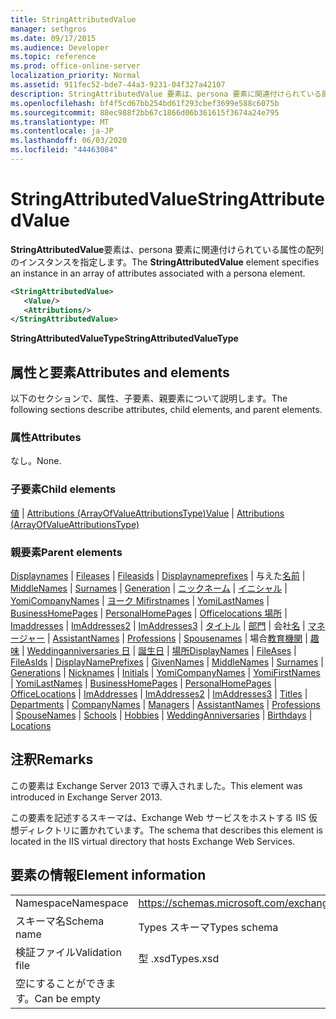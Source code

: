 ```yaml
---
title: StringAttributedValue
manager: sethgros
ms.date: 09/17/2015
ms.audience: Developer
ms.topic: reference
ms.prod: office-online-server
localization_priority: Normal
ms.assetid: 911fec52-bde7-44a3-9231-04f327a42107
description: StringAttributedValue 要素は、persona 要素に関連付けられている属性の配列のインスタンスを指定します。
ms.openlocfilehash: bf4f5cd67bb254bd61f293cbef3699e588c6075b
ms.sourcegitcommit: 88ec988f2bb67c1866d06b361615f3674a24e795
ms.translationtype: MT
ms.contentlocale: ja-JP
ms.lasthandoff: 06/03/2020
ms.locfileid: "44463084"
---
```

# <a name="stringattributedvalue"></a><span data-ttu-id="218ae-103">StringAttributedValue</span><span class="sxs-lookup"><span data-stu-id="218ae-103">StringAttributedValue</span></span>

<span data-ttu-id="218ae-104">**StringAttributedValue**要素は、persona 要素に関連付けられている属性の配列のインスタンスを指定します。</span><span class="sxs-lookup"><span data-stu-id="218ae-104">The **StringAttributedValue** element specifies an instance in an array of attributes associated with a persona element.</span></span> 
  
```XML
<StringAttributedValue>
   <Value/>
   <Attributions/>
</StringAttributedValue>
```

 <span data-ttu-id="218ae-105">**StringAttributedValueType**</span><span class="sxs-lookup"><span data-stu-id="218ae-105">**StringAttributedValueType**</span></span>
## <a name="attributes-and-elements"></a><span data-ttu-id="218ae-106">属性と要素</span><span class="sxs-lookup"><span data-stu-id="218ae-106">Attributes and elements</span></span>

<span data-ttu-id="218ae-107">以下のセクションで、属性、子要素、親要素について説明します。</span><span class="sxs-lookup"><span data-stu-id="218ae-107">The following sections describe attributes, child elements, and parent elements.</span></span>
  
### <a name="attributes"></a><span data-ttu-id="218ae-108">属性</span><span class="sxs-lookup"><span data-stu-id="218ae-108">Attributes</span></span>

<span data-ttu-id="218ae-109">なし。</span><span class="sxs-lookup"><span data-stu-id="218ae-109">None.</span></span>
  
### <a name="child-elements"></a><span data-ttu-id="218ae-110">子要素</span><span class="sxs-lookup"><span data-stu-id="218ae-110">Child elements</span></span>

<span data-ttu-id="218ae-111">[値](value.md)  | [Attributions (ArrayOfValueAttributionsType)](attributions-arrayofvalueattributionstype.md)</span><span class="sxs-lookup"><span data-stu-id="218ae-111">[Value](value.md) | [Attributions (ArrayOfValueAttributionsType)](attributions-arrayofvalueattributionstype.md)</span></span>
  
### <a name="parent-elements"></a><span data-ttu-id="218ae-112">親要素</span><span class="sxs-lookup"><span data-stu-id="218ae-112">Parent elements</span></span>

<span data-ttu-id="218ae-113">[Displaynames](displaynames.md)  | [Fileases](fileases.md)  | [Fileasids](fileasids.md)  | [Displaynameprefixes](displaynameprefixes.md)  | 与えた[名前](givennames.md)  | [MiddleNames](middlenames.md)  | [Surnames](surnames.md)  | [Generation](generations.md)  | [ニックネーム](nicknames.md)  | [イニシャル](initials.md)  | [YomiCompanyNames](yomicompanynames.md)  | [ヨーク Mifirstnames](yomifirstnames.md)  | [YomiLastNames](yomilastnames.md)  | [BusinessHomePages](businesshomepages.md)  | [PersonalHomePages](personalhomepages.md)  | [Officelocations 場所](officelocations.md)  | [Imaddresses](imaddresses.md)  | [ImAddresses2](imaddresses2.md)  | [ImAddresses3](imaddresses3.md)  | [タイトル](titles.md)  | [部門](departments.md)  | 会社[名](companynames.md)  | [マネージャー](managers.md)  | [AssistantNames](assistantnames.md)  | [Professions](professions.md)  | [Spousenames](spousenames.md)  |  場合[教育機関](schools.md)  | [趣味](hobbies.md)  | [Weddinganniversaries 日](weddinganniversaries.md)  | [誕生日](birthdays.md)  | [場所](locations.md)</span><span class="sxs-lookup"><span data-stu-id="218ae-113">[DisplayNames](displaynames.md) | [FileAses](fileases.md) | [FileAsIds](fileasids.md) | [DisplayNamePrefixes](displaynameprefixes.md) | [GivenNames](givennames.md) | [MiddleNames](middlenames.md) | [Surnames](surnames.md) | [Generations](generations.md) | [Nicknames](nicknames.md) | [Initials](initials.md) | [YomiCompanyNames](yomicompanynames.md) | [YomiFirstNames](yomifirstnames.md) | [YomiLastNames](yomilastnames.md) | [BusinessHomePages](businesshomepages.md) | [PersonalHomePages](personalhomepages.md) | [OfficeLocations](officelocations.md) | [ImAddresses](imaddresses.md) | [ImAddresses2](imaddresses2.md) | [ImAddresses3](imaddresses3.md) | [Titles](titles.md) | [Departments](departments.md) | [CompanyNames](companynames.md) | [Managers](managers.md) | [AssistantNames](assistantnames.md) | [Professions](professions.md) | [SpouseNames](spousenames.md) | [Schools](schools.md) | [Hobbies](hobbies.md) | [WeddingAnniversaries](weddinganniversaries.md) | [Birthdays](birthdays.md) | [Locations](locations.md)</span></span>
  
## <a name="remarks"></a><span data-ttu-id="218ae-114">注釈</span><span class="sxs-lookup"><span data-stu-id="218ae-114">Remarks</span></span>

<span data-ttu-id="218ae-115">この要素は Exchange Server 2013 で導入されました。</span><span class="sxs-lookup"><span data-stu-id="218ae-115">This element was introduced in Exchange Server 2013.</span></span>
  
<span data-ttu-id="218ae-116">この要素を記述するスキーマは、Exchange Web サービスをホストする IIS 仮想ディレクトリに置かれています。</span><span class="sxs-lookup"><span data-stu-id="218ae-116">The schema that describes this element is located in the IIS virtual directory that hosts Exchange Web Services.</span></span>
  
## <a name="element-information"></a><span data-ttu-id="218ae-117">要素の情報</span><span class="sxs-lookup"><span data-stu-id="218ae-117">Element information</span></span>

|||
|:-----|:-----|
|<span data-ttu-id="218ae-118">Namespace</span><span class="sxs-lookup"><span data-stu-id="218ae-118">Namespace</span></span>  <br/> |https://schemas.microsoft.com/exchange/services/2006/types  <br/> |
|<span data-ttu-id="218ae-119">スキーマ名</span><span class="sxs-lookup"><span data-stu-id="218ae-119">Schema name</span></span>  <br/> |<span data-ttu-id="218ae-120">Types スキーマ</span><span class="sxs-lookup"><span data-stu-id="218ae-120">Types schema</span></span>  <br/> |
|<span data-ttu-id="218ae-121">検証ファイル</span><span class="sxs-lookup"><span data-stu-id="218ae-121">Validation file</span></span>  <br/> |<span data-ttu-id="218ae-122">型 .xsd</span><span class="sxs-lookup"><span data-stu-id="218ae-122">Types.xsd</span></span>  <br/> |
|<span data-ttu-id="218ae-123">空にすることができます。</span><span class="sxs-lookup"><span data-stu-id="218ae-123">Can be empty</span></span>  <br/> ||
   

